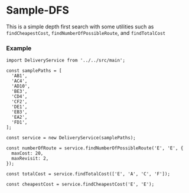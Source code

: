 # Sample-DFS

This is a simple depth first search with some utilities
such as `findCheapestCost`, `findNumberOfPossibleRoute`,
and `findTotalCost`

### Example

```$xslt
import DeliveryService from '../../src/main';

const samplePaths = [
  'AB1',
  'AC4',
  'AD10',
  '​BE3',
  '​CD4',
  '​CF2',
  '​DE1',
  '​EB3',
  '​EA2',
  '​FD1',
];

const service = new DeliveryService(samplePaths);

const numberOfRoute = service.findNumberOfPossibleRoute('E', 'E', {
  maxCost: 20,
  maxRevisit: 2,
});

const totalCost = service.findTotalCost(['E', 'A', 'C', 'F']);

const cheapestCost = service.findCheapestCost('E', 'E');

```

